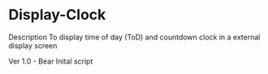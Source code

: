 # Display-Clock

Description
To display time of day (ToD) and countdown clock in a external display screen

Ver 1.0 - Bear
Inital script

